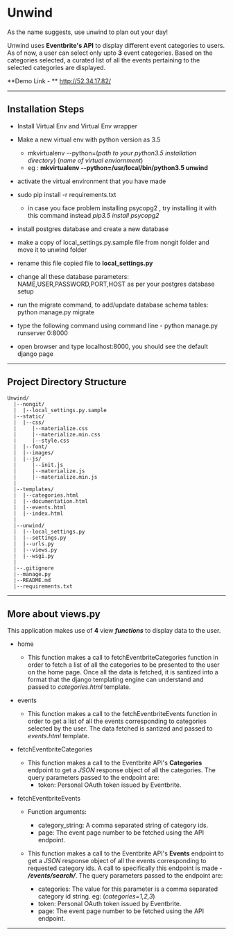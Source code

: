 # Unwind
As the name suggests, use unwind to plan out your day!

Unwind uses **Eventbrite's API** to display different event categories to users. As of now, a user can select only upto **3** event categories. Based on the categories selected, a curated list of all the events pertaining to the selected categories are displayed.

**Demo Link - ** http://52.34.17.82/

---

## Installation Steps

- Install Virtual Env and Virtual Env wrapper

- Make a new virtual env with python version as 3.5
	
	- mkvirtualenv --python=(*path to your python3.5 installation directory*) (*name of virtual enviornment*)
	- eg : **mkvirtualenv --python=/usr/local/bin/python3.5 unwind**

- activate the virtual environment that you have made

- sudo pip install -r requirements.txt
	
	- in case you face problem installing psycopg2 , try installing it with this command instead _pip3.5_ _install_ _psycopg2_

- install postgres database and create a new database

- make a copy of local_settings.py.sample file from nongit folder and move it to unwind folder

- rename this file copied file to **local_settings.py** 

- change all these database parameters: NAME,USER,PASSWORD,PORT,HOST as per your postgres database setup

- run the migrate command, to add/update database schema tables: python manage.py migrate 

- type the following command using command line - python manage.py runserver 0:8000 

- open browser and type localhost:8000, you should see the default django page

---

## Project Directory Structure
	
	Unwind/
      |--nongit/
      |  |--local_settings.py.sample
      |--static/
      |  |--css/
      |     |--materialize.css
      |     |--materialize.min.css
      |     |--style.css
      |  |--font/
      |  |--images/
      |  |--js/
      |     |--init.js
      |     |--materialize.js
      |     |--materialize.min.js
      |
      |--templates/
      |  |--categories.html
      |  |--documentation.html
      |  |--events.html
      |  |--index.html
      |
      |--unwind/
      |  |--local_settings.py
      |  |--settings.py
      |  |--urls.py
      |  |--views.py
      |  |--wsgi.py
      |
      |--.gitignore
      |--manage.py
      |--README.md
      |--requirements.txt
---

## More about views.py

This application makes use of **4** view **_functions_** to display data to the user.

- home 
	- This function makes a call to fetchEventbriteCategories function in order to fetch a list of all the categories to be presented to the user on the home page. Once all the data is fetched, it is santized into a format that the django templating engine can understand and passed to *categories.html* template. 

- events
	- This function makes a call to the fetchEventbriteEvents function in order to get a list of all the events corresponding to categories selected by the user. The data fetched is santized and passed to *events.html* template.

- fetchEventbriteCategories 
	- This function makes a call to the Eventbrite API's **Categories** endpoint to get a _JSON_ response object of all the categories.
	  The query parameters passed to the endpoint are:
	  	- token: Personal OAuth token issued by Eventbrite.

- fetchEventbriteEvents
	- Function arguments:
		- category_string: A comma separated string of category ids.
		- page: The event page number to be fetched using the API endpoint. 

	- This function makes a call to the Eventbrite API's **Events** endpoint to get a _JSON_ response object of all the events corresponding to requested category ids. A call to specifically this endpoint is made - **_/events/search/_**. The query parameters passed to the endpoint are:
	  	- categories: The value for this parameter is a comma separated category id string. eg: (*categories=1,2,3*)
	  	- token: Personal OAuth token issued by Eventbrite.
	  	- page: The event page number to be fetched using the API endpoint.
	 
---
